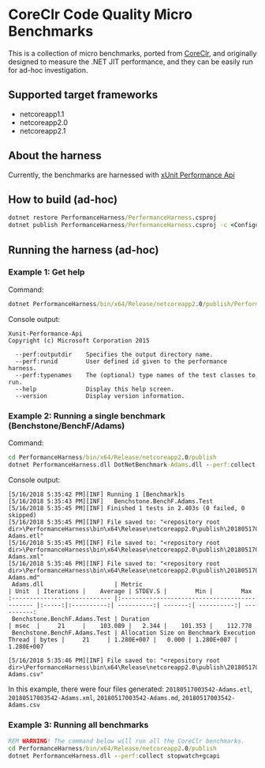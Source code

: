 # CoreClr Code Quality Micro Benchmarks #

This is a collection of micro benchmarks, ported from [CoreClr](https://github.com/dotnet/coreclr.git), and originally designed to measure the .NET JIT performance, and they can be easily run for ad-hoc investigation.

## Supported target frameworks ##

- netcoreapp1.1
- netcoreapp2.0
- netcoreapp2.1

## About the harness ##

Currently, the benchmarks are harnessed with [xUnit Performance Api](https://github.com/Microsoft/xunit-performance.git)

## How to build (ad-hoc) ##

```cmd
dotnet restore PerformanceHarness/PerformanceHarness.csproj
dotnet publish PerformanceHarness/PerformanceHarness.csproj -c <Configuration> -f <Framework>
```

## Running the harness (ad-hoc) ##

### Example 1: Get help ###

Command:

```cmd
dotnet PerformanceHarness/bin/x64/Release/netcoreapp2.0/publish/PerformanceHarness.dll --help
```

Console output:

```log
Xunit-Performance-Api
Copyright (c) Microsoft Corporation 2015

  --perf:outputdir    Specifies the output directory name.
  --perf:runid        User defined id given to the performance harness.
  --perf:typenames    The (optional) type names of the test classes to run.
  --help              Display this help screen.
  --version           Display version information.
```

### Example 2: Running a single benchmark (Benchstone/BenchF/Adams) ###

Command:

```cmd
cd PerformanceHarness/bin/x64/Release/netcoreapp2.0/publish
dotnet PerformanceHarness.dll DotNetBenchmark-Adams.dll --perf:collect stopwatch+gcapi
```

Console output:

```log
[5/16/2018 5:35:42 PM][INF] Running 1 [Benchmark]s
[5/16/2018 5:35:43 PM][INF]   Benchstone.BenchF.Adams.Test
[5/16/2018 5:35:45 PM][INF] Finished 1 tests in 2.403s (0 failed, 0 skipped)
[5/16/2018 5:35:45 PM][INF] File saved to: "<repository root dir>\PerformanceHarness\bin\x64\Release\netcoreapp2.0\publish\20180517003542-Adams.etl"
[5/16/2018 5:35:45 PM][INF] File saved to: "<repository root dir>\PerformanceHarness\bin\x64\Release\netcoreapp2.0\publish\20180517003542-Adams.xml"
[5/16/2018 5:35:46 PM][INF] File saved to: "<repository root dir>\PerformanceHarness\bin\x64\Release\netcoreapp2.0\publish\20180517003542-Adams.md"
 Adams.dll                    | Metric                                        | Unit  | Iterations |    Average | STDEV.S |        Min |        Max
:---------------------------- |:--------------------------------------------- |:-----:|:----------:| ----------:| -------:| ----------:| ----------:
 Benchstone.BenchF.Adams.Test | Duration                                      | msec  |     21     |    103.089 |   2.344 |    101.353 |    112.778
 Benchstone.BenchF.Adams.Test | Allocation Size on Benchmark Execution Thread | bytes |     21     | 1.280E+007 |   0.000 | 1.280E+007 | 1.280E+007

[5/16/2018 5:35:46 PM][INF] File saved to: "<repository root dir>\PerformanceHarness\bin\x64\Release\netcoreapp2.0\publish\20180517003542-Adams.csv"
```

In this example, there were four files generated: `20180517003542-Adams.etl`, `20180517003542-Adams.xml`, `20180517003542-Adams.md`, `20180517003542-Adams.csv`

### Example 3: Running all benchmarks ###

```cmd
REM WARNING! The command below will run all the CoreClr benchmarks.
cd PerformanceHarness/bin/x64/Release/netcoreapp2.0/publish
dotnet PerformanceHarness.dll --perf:collect stopwatch+gcapi
```
